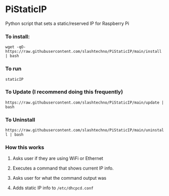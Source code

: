 # PiStaticIP
Python script that sets a static/reserved IP for Raspberry Pi

### To install:
`wget -qO- https://raw.githubusercontent.com/slashtechno/PiStaticIP/main/install | bash`

### To run
`staticIP`

### To Update (I recommend doing this frequently)
`https://raw.githubusercontent.com/slashtechno/PiStaticIP/main/update | bash` 

### To Uninstall  
`https://raw.githubusercontent.com/slashtechno/PiStaticIP/main/uninstall | bash` 


### How this works

1. Asks user if they are using WiFi or Ethernet  

2. Executes a command that shows current IP info. 

3. Asks user for what the command output was 

4. Adds static IP info to `/etc/dhcpcd.conf` 
